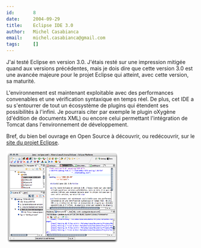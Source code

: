 ```yaml
---
id:       8
date:     2004-09-29
title:    Eclipse IDE 3.0
author:   Michel Casabianca
email:    michel.casabianca@gmail.com
tags:     []
---
```


J'ai testé Eclipse en version 3.0. J'étais resté sur une impression mitigée quand aux versions précédentes, mais je dois dire que cette version 3.0 est une avancée majeure pour le projet Eclipse qui atteint, avec cette version, sa maturité.

L'environnement est maintenant exploitable avec des performances convenables et une vérification syntaxique en temps réel. De plus, cet IDE a su s'entourrer de tout un écosystème de plugins qui étendent ses possibilités à l'infini. Je pourrais citer par exemple le plugin oXygène (d'édition de documents XML) ou encore celui permettant l'intégration de Tomcat dans l'environnement de développement.

Bref, du bien bel ouvrage en Open Source à découvrir, ou redécouvrir, sur le [site du projet Eclipse](http://www.eclipse.org/).

![](eclipse.png)


